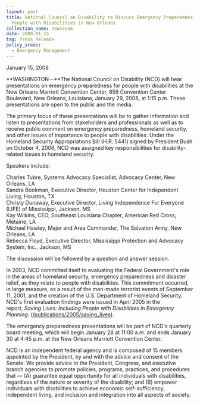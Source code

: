 ```yaml
---
layout: post
title: National Council on Disability to Discuss Emergency Preparedness for
  People with Disabilities in New Orleans
collection_name: newsroom
date: 2008-01-15
tag: Press Release
policy_areas:
  - Emergency Management
---
```

J﻿anuary 15, 2008

**WASHINGTON—**The National Council on Disability (NCD) will hear presentations on emergency preparedness for people with disabilities at the New Orleans Marriott Convention Center, 859 Convention Center Boulevard, New Orleans, Louisiana, January 29, 2008, at 1:15 p.m. These presentations are open to the public and the media.

The primary focus of these presentations will be to gather information and listen to presentations from stakeholders and professionals as well as to receive public comment on emergency preparedness, homeland security, and other issues of importance to people with disabilities. Under the Homeland Security Appropriations Bill (H.R. 5441) signed by President Bush on October 4, 2006, NCD was assigned key responsibilities for disability-related issues in homeland security.

Speakers include:

Charles Tubre, Systems Advocacy Specialist, Advocacy Center, New Orleans, LA\
Sandra Bookman, Executive Director, Houston Center for Independent Living, Houston, TX\
Christy Dunaway, Executive Director, Living Independence For Everyone (LIFE) of Mississippi, Jackson, MS\
Kay Wilkins, CEO, Southeast Louisiana Chapter, American Red Cross, Metairie, LA\
Michael Hawley, Major and Area Commander, The Salvation Army, New Orleans, LA\
Rebecca Floyd, Executive Director, Mississippi Protection and Advocacy System, Inc., Jackson, MS

The discussion will be followed by a question and answer session.

In 2003, NCD committed itself to evaluating the Federal Government's role in the areas of homeland security, emergency preparedness and disaster relief, as they relate to people with disabilities. This commitment occurred, in large measure, as a result of the man-made terrorist events of September 11, 2001, and the creation of the U.S. Department of Homeland Security. NCD's first evaluation findings were issued in April 2005 in the report, *Saving Lives: Including People with Disabilities in Emergency Planning*. ([/publications/2005/saving_lives](https://ncd.gov/publications/2005/04152005)).

The emergency preparedness presentations will be part of NCD's quarterly board meeting, which will begin January 28 at 11:00 a.m. and ends January 30 at 4:45 p.m. at the New Orleans Marriott Convention Center.

NCD is an independent federal agency and is composed of 15 members appointed by the President, by and with the advice and consent of the Senate. We provide advice to the President, Congress, and executive branch agencies to promote policies, programs, practices, and procedures that — (A) guarantee equal opportunity for all individuals with disabilities, regardless of the nature or severity of the disability; and (B) empower individuals with disabilities to achieve economic self-sufficiency, independent living, and inclusion and integration into all aspects of society.